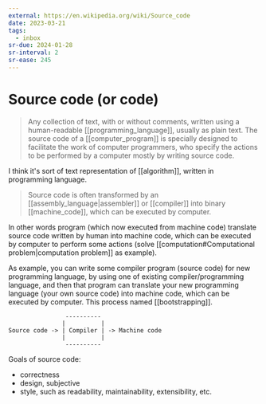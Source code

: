 ```yaml
---
external: https://en.wikipedia.org/wiki/Source_code
date: 2023-03-21
tags:
  - inbox
sr-due: 2024-01-28
sr-interval: 2
sr-ease: 245
---
```


# Source code (or code)

> Any collection of text, with or without comments, written using a
> human-readable [[programming_language]], usually as plain text. The source
> code of a [[computer_program]] is specially designed to facilitate the work of
> computer programmers, who specify the actions to be performed by a computer
> mostly by writing source code.

I think it's sort of text representation of [[algorithm]], written in
programming language.

> Source code is often transformed by an [[assembly_language|assembler]] or
> [[compiler]] into binary [[machine_code]], which can be executed by computer.

In other words program (which now executed from machine code) translate source
code written by human into machine code, which can be executed by computer to
perform some actions (solve
[[computation#Computational problem|computation problem]] as example).

As example, you can write some compiler program (source code) for new
programming language, by using one of existing compiler/programming language,
and then that program can translate your new programming language (your own
source code) into machine code, which can be executed by computer. This process
named [[bootstrapping]].

```
                ----------
               |          |
Source code -> | Compiler | -> Machine code
               |          |
                ----------

```

Goals of source code:

- correctness
- design, subjective
- style, such as readability, maintainability, extensibility, etc.
